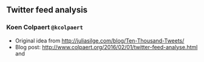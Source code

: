 ## Twitter feed analysis

### Koen Colpaert `@kcolpaert`

- Original idea from http://juliasilge.com/blog/Ten-Thousand-Tweets/ 
- Blog post: http://www.colpaert.org/2016/02/01/twitter-feed-analyse.html and 